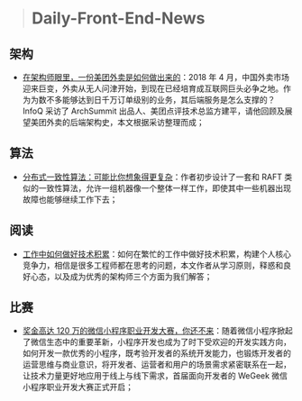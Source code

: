 
> # Daily-Front-End-News

## 架构

- [在架构师眼里，一份美团外卖是如何做出来的](http://www.10tiao.com/html/46/201804/2651006842/1.html)：2018 年 4 月，中国外卖市场迎来巨变，外卖从无人问津开始，到现在已经培育成互联网巨头必争之地。作为为数不多能够达到日千万订单级别的业务，其后端服务是怎么支撑的？InfoQ 采访了 ArchSummit 出品人、美团点评技术总监方建平，请他回顾及展望美团外卖的后端架构史，本文根据采访整理而成；

## 算法

- [分布式一致性算法：可能比你想象得更复杂](http://suo.im/539Xoi)：作者初步设计了一套和 RAFT 类似的一致性算法，允许一组机器像一个整体一样工作，即使其中一些机器出现故障也能够继续工作下去；

## 阅读

- [工作中如何做好技术积累](https://tech.meituan.com/study_vs_work.html)：如何在繁忙的工作中做好技术积累，构建个人核心竞争力，相信是很多工程师都在思考的问题，本文作者从学习原则，释惑和良好心态，以及成为优秀的架构师三个方面为我们解答；

## 比赛

- [奖金高达 120 万的微信小程序职业开发大赛，你还不来](http://suo.im/5icnD0)：随着微信小程序掀起了微信生态中的重要革新，小程序开发也成为了时下受欢迎的开发实践方向，如何开发一款优秀的小程序，既考验开发者的系统开发能力，也锻炼开发者的运营思维与商业意识，将开发者、运营者和用户的场景需求紧密联系在一起，让技术力量更好地应用于线上与线下需求，首届面向开发者的 WeGeek 微信小程序职业开发大赛正式开启；